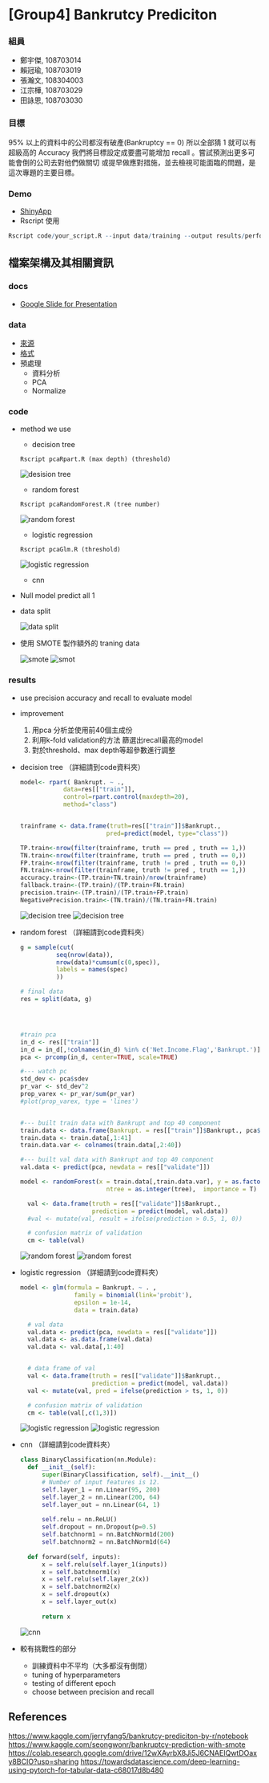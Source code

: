 # [Group4] Bankrutcy Prediciton

### 組員
* 鄭宇傑, 108703014
* 賴冠瑜, 108703019
* 張瀚文, 108304003
* 江宗樺, 108703029
* 田詠恩, 108703030
### 目標
95% 以上的資料中的公司都沒有破產(Bankruptcy == 0)
所以全部猜 1 就可以有超級高的 Accuracy
我們將目標設定成要盡可能增加 recall 。嘗試預測出更多可能會倒的公司去對他們做關切 或提早做應對措施，並去檢視可能面臨的問題，是這次專題的主要目標。
### Demo 
* [ShinyApp](https://yjack0000.shinyapps.io/shinyui/?_ga=2.142920117.1862022445.1641973117-1531152518.1641397296)
* Rscript 使用
```R
Rscript code/your_script.R --input data/training --output results/performance.tsv
```

## 檔案架構及其相關資訊

### docs
* [Google Slide for Presentation](https://docs.google.com/presentation/d/1TWPNksUenzi-DsquO6Yv7WBCVPvZE-HgyjMmvAcAH3U/edit#slide=id.g10d591fe8d9_0_169)

### data

* [來源](https://www.kaggle.com/fedesoriano/company-bankruptcy-prediction)
* [格式](https://github.com/1101-datascience/finalproject_group4/tree/main/data)
* 預處理
  * 資料分析
  * PCA
  * Normalize

### code

* method we use
  * decision tree
  ```console
  Rscript pcaRpart.R (max depth) (threshold)
  ```

    ![desision tree](./graph/decision_tree.png)
  * random forest
  ```console
  Rscript pcaRandomForest.R (tree number)
  ```
  
    ![random forest](./graph/random_forest.png)
  * logistic regression 
  ```console
  Rscript pcaGlm.R (threshold)
  ```

    ![logistic regression](./graph/logistic_regression.jpeg)
  * cnn


* Null model predict all 1
* data split

  ![data split](./graph/data_split.png)


* 使用 SMOTE 製作額外的 traning data

  ![smote](./graph/original.png)
  ![smot](./graph/oversample.png)

### results

* use precision accuracy and recall to evaluate model
* improvement
  1. 用pca 分析並使用前40個主成份 
  2. 利用k-fold validation的方法 篩選出recall最高的model
  3. 對於threshold、max depth等超參數進行調整

* decision tree （詳細請到code資料夾）
  ```r
  model<- rpart( Bankrupt. ~ .,
              data=res[["train"]],
              control=rpart.control(maxdepth=20),
              method="class")


  trainframe <- data.frame(truth=res[["train"]]$Bankrupt.,
                          pred=predict(model, type="class"))

  TP.train<-nrow(filter(trainframe, truth == pred , truth == 1,))
  TN.train<-nrow(filter(trainframe, truth == pred , truth == 0,))
  FP.train<-nrow(filter(trainframe, truth != pred , truth == 0,))
  FN.train<-nrow(filter(trainframe, truth != pred , truth == 1,))
  accuracy.train<-(TP.train+TN.train)/nrow(trainframe)
  fallback.train<-(TP.train)/(TP.train+FN.train)
  precision.train<-(TP.train)/(TP.train+FP.train)
  NegativePrecision.train<-(TN.train)/(TN.train+FN.train)
  ```

  ![decision tree](./graph/DecisionTree-ConfusionMatrix.png)  ![decision tree](./graph/DecisionTree-PCA-ConfusionMatrix.png)

* random forest  （詳細請到code資料夾）

  ```r
  g = sample(cut(
            seq(nrow(data)), 
            nrow(data)*cumsum(c(0,spec)),
            labels = names(spec)
            ))

  # final data
  res = split(data, g)




  #train pca
  in_d <- res[["train"]]
  in_d = in_d[,!colnames(in_d) %in% c('Net.Income.Flag','Bankrupt.')]
  pca <- prcomp(in_d, center=TRUE, scale=TRUE)

  #--- watch pc
  std_dev <- pca$sdev 
  pr_var <- std_dev^2
  prop_varex <- pr_var/sum(pr_var)
  #plot(prop_varex, type = 'lines')


  #--- built train data with Bankrupt and top 40 component
  train.data <- data.frame(Bankrupt. = res[["train"]]$Bankrupt., pca$x)
  train.data <- train.data[,1:41]
  train.data.var <- colnames(train.data[,2:40])

  #--- built val data with Bankrupt and top 40 component
  val.data <- predict(pca, newdata = res[["validate"]]) 

  model <- randomForest(x = train.data[,train.data.var], y = as.factor(train.data$Bankrupt.),
						  ntree = as.integer(tree),  importance = T)

	val <- data.frame(truth = res[["validate"]]$Bankrupt.,
					  prediction = predict(model, val.data))
	#val <- mutate(val, result = ifelse(prediction > 0.5, 1, 0))

	# confusion matrix of validation
	cm <- table(val)
  ```

  ![random forest](./graph/RandomForest-ConfusionMatrix.png)  ![random forest](./graph/RandomForest-PCA-ConfusionMatrix.png)

* logistic regression  （詳細請到code資料夾）
  ```r
  model <- glm(formula = Bankrupt. ~ . ,
				 family = binomial(link='probit'),
				 epsilon = 1e-14,
				 data = train.data)

	# val data
	val.data <- predict(pca, newdata = res[["validate"]]) 
	val.data <- as.data.frame(val.data)
	val.data <- val.data[,1:40]


	# data frame of val
	val <- data.frame(truth = res[["validate"]]$Bankrupt.,
					  prediction = predict(model, val.data))
	val <- mutate(val, pred = ifelse(prediction > ts, 1, 0))

	# confusion matrix of validation
	cm <- table(val[,c(1,3)])
  ```
  
  ![logistic regression](./graph/LogisticRegression-ConfusionMatrix.png)  ![logistic regression](./graph/LogisticRegression-PCA-ConfusionMatrix.png)
* cnn   （詳細請到code資料夾）
  ```python
  class BinaryClassification(nn.Module):
    def __init__(self):
        super(BinaryClassification, self).__init__()
        # Number of input features is 12.
        self.layer_1 = nn.Linear(95, 200) 
        self.layer_2 = nn.Linear(200, 64)
        self.layer_out = nn.Linear(64, 1) 
        
        self.relu = nn.ReLU()
        self.dropout = nn.Dropout(p=0.5)
        self.batchnorm1 = nn.BatchNorm1d(200)
        self.batchnorm2 = nn.BatchNorm1d(64)
        
    def forward(self, inputs):
        x = self.relu(self.layer_1(inputs))
        x = self.batchnorm1(x)
        x = self.relu(self.layer_2(x))
        x = self.batchnorm2(x)
        x = self.dropout(x)
        x = self.layer_out(x)
        
        return x
  ```

  ![cnn](./graph/cnn-ConfusionMatrix.png)

* 較有挑戰性的部分
  * 訓練資料中不平均（大多都沒有倒閉）
  * tuning of hyperparameters
  * testing of different epoch
  * choose between precision and recall


## References
https://www.kaggle.com/jerryfang5/bankrutcy-prediciton-by-r/notebook
https://www.kaggle.com/seongwonr/bankruptcy-prediction-with-smote
https://colab.research.google.com/drive/12wXAyrbX8Ji5J6CNAEIQwtDOaxy8BCIO?usp=sharing
https://towardsdatascience.com/deep-learning-using-pytorch-for-tabular-data-c68017d8b480
